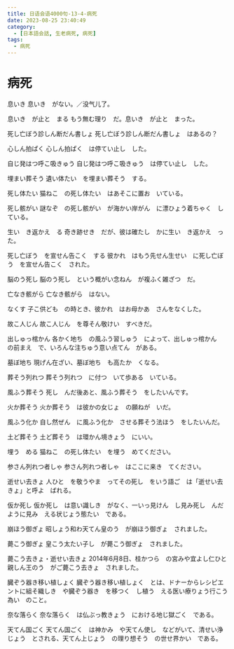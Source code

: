```yaml
---
title: 日语会语4000句-13-4-病死
date: 2023-08-25 23:40:49
category:
  - [日本語会話, 生老病死, 病死]
tags:
  - 病死
---
```


# 病死

息いき
息いき　がない。／没气儿了。

息いき　が止と　まる
もう無む理り　だ。息いき　が止と　まった。

死し亡ぼう診しん断だん書しょ
死し亡ぼう診しん断だん書しょ　はあるの？

心しん拍ぱく
心しん拍ぱく　は停てい止し　した。

自じ発はつ呼こ吸きゅう
自じ発はつ呼こ吸きゅう　は停てい止し　した。

埋まい葬そう
遺い体たい　を埋まい葬そう　する。

死し体たい
猫ねこ　の死し体たい　はあそこに置お　いている。

死し骸がい
謎なぞ　の死し骸がい　が海かい岸がん　に漂ひょう着ちゃく　している。

生い　き返かえ　る
奇き跡せき　だが、彼は確たし　かに生い　き返かえ　った。

死し亡ぼう　を宣せん告こく　する
彼かれ　はもう先せん生せい　に死し亡ぼう　を宣せん告こく　された。

脳のう死し
脳のう死し　という概がい念ねん　が複ふく雑ざつ　だ。

亡なき骸がら
亡なき骸がら　はない。

なくす
子こ供ども　の時とき、彼かれ　はお母かあ　さんをなくした。

故こ人じん
故こ人じん　を尊そん敬けい　すべきだ。

出しゅっ棺かん
各かく地ち　の風ふう習しゅう　によって、出しゅっ棺かん　の前まえ　で、いろんな注ちゅう意い点てん　がある。

墓ぼ地ち
現げん在ざい、墓ぼ地ち　も高たか　くなる。

葬そう列れつ
葬そう列れつ　に付つ　いて歩ある　いている。

風ふう葬そう
死し　んだ後あと、風ふう葬そう　をしたいんです。

火か葬そう
火か葬そう　は彼かの女じょ　の願ねが　いだ。

風ふう化か
自し然ぜん　に風ふう化か　させる葬そう法ほう　をしたいんだ。

土ど葬そう
土ど葬そう　は環かん境きょう　にいい。

埋う　める
猫ねこ　の死し体たい　を埋う　めてください。

参さん列れつ者しゃ
参さん列れつ者しゃ　はここに来き　てください。

逝せい去きょ
人ひと　を敬うやま　ってその死し　をいう語ご　は「逝せい去きょ」と呼よ　ばれる。

仮か死し
仮か死し　は意い識しき　がなく、一いっ見けん　し見み死し　んだように見み　える状じょう態たい　である。

崩ほう御ぎょ
昭しょう和わ天てん皇のう　が崩ほう御ぎょ　されました。

薨こう御ぎょ
皇こう太たい子し　が薨こう御ぎょ　されました。

薨こう去きょ・逝せい去きょ
2014年6月8日、桂かつら　の宮みや宜よし仁ひと親しん王のう　がご薨こう去きょ　されました。

臓ぞう器き移い植しょく
臓ぞう器き移い植しょく　とは、ドナーからレシピエントに組そ織しき　や臓ぞう器き　を移つく　し植う　える医い療りょう行こう為い　のこと。

奈な落らく
奈な落らく　は仏ぶっ教きょう　における地じ獄ごく　である。

天てん国ごく
天てん国ごく　は神かみ　や天てん使し　などがいて、清せい浄じょう　とされる、天てん上じょう　の理り想そう　の世せ界かい　である。
